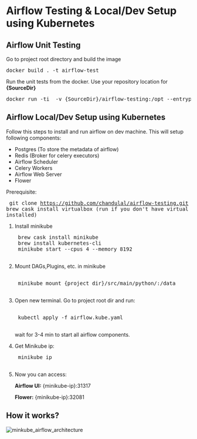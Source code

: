 # Airflow Testing & Local/Dev Setup using Kubernetes

## Airflow Unit Testing

Go to project root directory and build the image
<pre>
docker build . -t airflow-test
</pre>

Run the unit tests from the docker. Use your repository location for **{SourceDir}**
<pre>
docker run -ti  -v {SourceDir}/airflow-testing:/opt --entrypoint /mnt/entrypoint.sh airflow-test run_unit_tests
</pre>

## Airflow Local/Dev Setup using Kubernetes

Follow this steps to install and run airflow on dev machine. This will setup following components: <br />
   * Postgres (To store the metadata of airflow)
   * Redis (Broker for celery executors)
   * Airflow Scheduler
   * Celery Workers
   * Airflow Web Server
   * Flower
   
Prerequisite:
    <pre>
    git clone https://github.com/chandulal/airflow-testing.git
    brew cask install virtualbox (run if you don't have virtual box installed)
    </pre>

1) Install minikube
    <pre>
    brew cask install minikube
    brew install kubernetes-cli
    minikube start --cpus 4 --memory 8192
    </pre>
2) Mount DAGs,Plugins, etc. in minikube
    <pre> 
    minikube mount {project dir}/src/main/python/:/data
    </pre>
3) Open new terminal. Go to project root dir and run:
    <pre> 
    kubectl apply -f airflow.kube.yaml
    </pre>
    wait for 3-4 min to start all airflow components.
4) Get Minikube ip:
    <pre>
    minikube ip
    </pre>
5) Now you can access: 

    **Airflow UI:** {minikube-ip}:31317 
    
    **Flower:** {minikube-ip}:32081

## How it works?

![minkube_airflow_architecture](https://github.com/chandulal/airflow-testing/blob/master/how_minikube_work.png)
